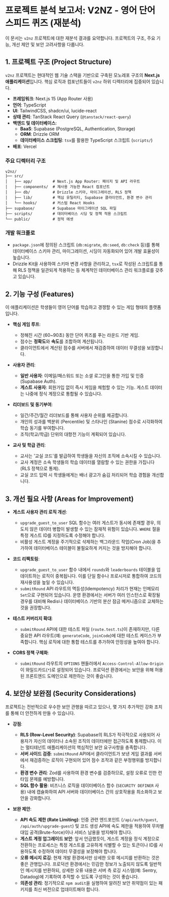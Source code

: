# 프로젝트 분석 보고서: V2NZ - 영어 단어 스피드 퀴즈 (재분석)

이 문서는 `v2nz` 프로젝트에 대한 재분석 결과를 요약합니다. 프로젝트의 구조, 주요 기능, 개선 제안 및 보안 고려사항을 다룹니다.

## 1. 프로젝트 구조 (Project Structure)

`v2nz` 프로젝트는 현대적인 웹 기술 스택을 기반으로 구축된 모노레포 구조의 **Next.js 애플리케이션**입니다. 핵심 로직과 컴포넌트들이 `v2nz` 하위 디렉터리에 집중되어 있습니다.

- **프레임워크**: Next.js 15 (App Router 사용)
- **언어**: TypeScript
- **UI**: TailwindCSS, shadcn/ui, lucide-react
- **상태 관리**: TanStack React Query (`@tanstack/react-query`)
- **백엔드 및 데이터베이스**:
  - **BaaS**: Supabase (PostgreSQL, Authentication, Storage)
  - **ORM**: Drizzle ORM
  - **데이터베이스 스크립팅**: `tsx`를 활용한 TypeScript 스크립트 (`scripts/`)
- **배포**: Vercel

### 주요 디렉터리 구조

```
v2nz/
├── src/
│   ├── app/         # Next.js App Router: 페이지 및 API 라우트
│   ├── components/  # 재사용 가능한 React 컴포넌트
│   ├── db/          # Drizzle 스키마, 마이그레이션, RLS 정책
│   ├── lib/         # 핵심 유틸리티, Supabase 클라이언트, 환경 변수 관리
│   └── hooks/       # 커스텀 React Hooks
├── supabase/        # Supabase 마이그레이션 SQL 파일
├── scripts/         # 데이터베이스 시딩 및 정책 적용 스크립트
└── public/          # 정적 에셋
```

### 개발 워크플로

- `package.json`에 정의된 스크립트 (`db:migrate`, `db:seed`, `db:check` 등)를 통해 데이터베이스 스키마 관리, 마이그레이션, 시딩이 자동화되어 있어 개발 효율성이 높습니다.
- Drizzle Kit을 사용하여 스키마 변경 사항을 관리하고, `tsx`로 작성된 스크립트를 통해 RLS 정책을 일관되게 적용하는 등 체계적인 데이터베이스 관리 워크플로를 갖추고 있습니다.

## 2. 기능 구성 (Features)

이 애플리케이션은 학생들이 영어 단어를 학습하고 경쟁할 수 있는 게임 형태의 플랫폼입니다.

- **핵심 게임 루프**:

  - 정해진 시간 (60~90초) 동안 단어 퀴즈를 푸는 라운드 기반 게임.
  - 점수는 **정확도**와 **속도**를 조합하여 계산됩니다.
  - 클라이언트에서 계산된 점수를 서버에서 재검증하여 데이터 무결성을 보장합니다.

- **사용자 관리**:

  - **일반 사용자**: 이메일/패스워드 또는 소셜 로그인을 통한 가입 및 인증 (Supabase Auth).
  - **게스트 사용자**: 회원가입 없이 즉시 게임을 체험할 수 있는 기능. 게스트 데이터는 나중에 정식 계정으로 통합될 수 있습니다.

- **리더보드 및 동기부여**:

  - 일간/주간/월간 리더보드를 통해 사용자 순위를 제공합니다.
  - 개인의 성과를 백분위 (Percentile) 및 스타나인 (Stanine) 점수로 시각화하여 학습 동기를 부여합니다.
  - 조직(학교/학급) 단위의 대항전 기능이 계획되어 있습니다.

- **교사 및 학급 관리**:
  - 교사는 '교실 코드'를 발급하여 학생들을 자신의 조직에 소속시킬 수 있습니다.
  - 교사 계정은 소속 학생들의 학습 데이터를 열람할 수 있는 권한을 가집니다 (RLS 정책으로 통제).
  - 교실 코드 입력 시 학생들에게는 배너 광고가 숨김 처리되어 학습 경험을 개선합니다.

## 3. 개선 필요 사항 (Areas for Improvement)

- **게스트 사용자 관리 로직 개선**:

  - `upgrade_guest_to_user` SQL 함수는 여러 게스트가 동시에 존재할 경우, 의도치 않은 데이터 병합이 발생할 수 있는 잠재적 위험이 있습니다. `WHERE` 절을 특정 게스트 ID를 지정하도록 수정해야 합니다.
  - 비활성 게스트 계정을 주기적으로 삭제하는 백그라운드 작업(Cron Job)을 추가하여 데이터베이스 테이블이 불필요하게 커지는 것을 방지해야 합니다.

- **코드 리팩토링**:

  - `upgrade_guest_to_user` 함수 내에서 `rounds`와 `leaderboards` 테이블을 업데이트하는 로직이 중복됩니다. 이를 단일 함수나 프로시저로 통합하여 코드의 재사용성을 높일 수 있습니다.
  - `submitRound` API 라우트의 멱등성(Idempotency) 처리가 현재는 인메모리 `Set`으로 구현되어 있습니다. 운영 환경에서는 서버가 여러 인스턴스로 확장될 경우를 대비해 Redis나 데이터베이스 기반의 분산 잠금 메커니즘으로 교체하는 것을 권장합니다.

- **테스트 커버리지 확대**:

  - `submitRound` API에 대한 테스트 파일 (`route.test.ts`)이 존재하지만, 다른 중요한 API 라우트(예: `generateCode`, `joinCode`)에 대한 테스트 케이스가 부족합니다. 핵심 로직에 대한 통합 테스트를 추가하여 안정성을 높여야 합니다.

- **CORS 정책 구체화**:
  - `submitRound` 라우트의 `OPTIONS` 핸들러에서 `Access-Control-Allow-Origin`이 와일드카드(`*`)로 설정되어 있습니다. 프로덕션 환경에서는 보안을 위해 허용된 프론트엔드 도메인으로 제한하는 것이 좋습니다.

## 4. 보안상 보완점 (Security Considerations)

프로젝트는 전반적으로 우수한 보안 관행을 따르고 있으나, 몇 가지 추가적인 강화 조치를 통해 더 안전하게 만들 수 있습니다.

- **강점**:

  - **RLS (Row-Level Security)**: Supabase의 RLS가 적극적으로 사용되어 사용자가 자신의 데이터나 소속된 조직의 데이터에만 접근하도록 통제합니다. 이는 멀티테넌트 애플리케이션의 핵심적인 보안 요구사항을 충족합니다.
  - **서버 사이드 검증**: `submitRound` API에서 클라이언트가 보낸 게임 결과를 서버에서 재검증하는 로직이 구현되어 있어 점수 조작과 같은 부정행위를 방지합니다.
  - **환경 변수 관리**: Zod를 사용하여 환경 변수를 검증하므로, 설정 오류로 인한 런타임 문제를 예방합니다.
  - **SQL 함수 활용**: 비즈니스 로직을 데이터베이스 함수 (`SECURITY DEFINER` 사용) 내에 캡슐화하여 API 서버와 데이터베이스 간의 상호작용을 최소화하고 보안을 강화합니다.

- **보완 제안**:
  - **API 속도 제한 (Rate Limiting)**: 인증 관련 엔드포인트 (`/api/auth/guest`, `/api/auth/upgrade-guest`) 및 코드 생성 API에 속도 제한을 적용하여 무차별 대입 공격(Brute-force)이나 서비스 남용을 방지해야 합니다.
  - **게스트 계정 업그레이드 보안**: 앞서 언급했듯이, 게스트 계정을 정식 계정으로 전환하는 프로세스는 특정 게스트를 고유하게 식별할 수 있는 토큰이나 ID를 사용하도록 수정하여 데이터 무결성을 보장해야 합니다.
  - **오류 메시지 로깅**: 현재 개발 환경에서만 상세한 오류 메시지를 반환하는 것은 좋은 관행입니다. 프로덕션 환경에서는 민감한 정보가 노출되지 않도록 일반적인 메시지를 반환하되, 상세한 오류 내용은 서버 측 로깅 시스템(예: Sentry, Datadog)에 기록하여 추적할 수 있도록 구성하는 것이 좋습니다.
  - **의존성 관리**: 정기적으로 `npm audit`을 실행하여 알려진 보안 취약점이 있는 패키지를 최신 버전으로 업데이트해야 합니다.
